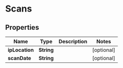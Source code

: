 

# Scans


## Properties

| Name | Type | Description | Notes |
|------------ | ------------- | ------------- | -------------|
|**ipLocation** | **String** |  |  [optional] |
|**scanDate** | **String** |  |  [optional] |



